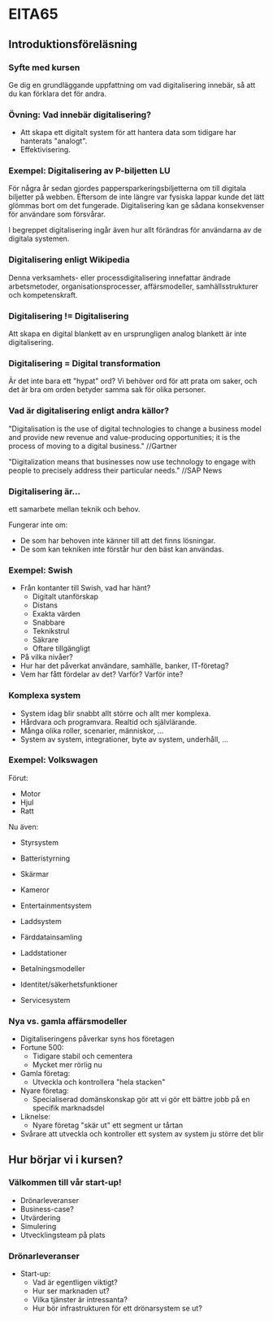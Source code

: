# EITA65

## Introduktionsföreläsning

### Syfte med kursen

Ge dig en grundläggande uppfattning om vad digitalisering innebär, så att du kan förklara det för andra.

### Övning: Vad innebär digitalisering?

- Att skapa ett digitalt system för att hantera data som tidigare har hanterats "analogt".
- Effektivisering.

### Exempel: Digitalisering av P-biljetten LU

För några år sedan gjordes pappersparkeringsbiljetterna om till digitala biljetter på webben. Eftersom de inte längre var fysiska lappar kunde det lätt glömmas bort om det fungerade. Digitalisering kan ge sådana konsekvenser för användare som försvårar.

I begreppet digitalisering ingår även hur allt förändras för användarna av de digitala systemen.

### Digitalisering enligt Wikipedia

Denna verksamhets- eller processdigitalisering innefattar ändrade arbetsmetoder, organisationsprocesser, affärsmodeller, samhällsstrukturer och kompetenskraft.

### Digitalisering != Digitalisering

Att skapa en digital blankett av en ursprungligen analog blankett är inte digitalisering.

### Digitalisering = Digital transformation

Är det inte bara ett "hypat" ord?
Vi behöver ord för att prata om saker, och det är bra om orden betyder samma sak för olika personer.

### Vad är digitalisering enligt andra källor?

"Digitalisation is the use of digital technologies to change a business model and provide new revenue and value-producing opportunities; it is the process of moving to a digital business." //Gartner

"Digitalization means that businesses now use technology to engage with people to precisely address their particular needs." //SAP News

### Digitalisering är...

ett samarbete mellan teknik och behov.

Fungerar inte om:

- De som har behoven inte känner till att det finns lösningar.
- De som kan tekniken inte förstår hur den bäst kan användas.

### Exempel: Swish

- Från kontanter till Swish, vad har hänt?
  - Digitalt utanförskap
  - Distans
  - Exakta värden
  - Snabbare
  - Teknikstrul
  - Säkrare
  - Oftare tillgängligt
- På vilka nivåer?
- Hur har det påverkat användare, samhälle, banker, IT-företag?
- Vem har fått fördelar av det? Varför? Varför inte?

### Komplexa system

- System idag blir snabbt allt större och allt mer komplexa.
- Hårdvara och programvara. Realtid och självlärande.
- Många olika roller, scenarier, människor, ...
- System av system, integrationer, byte av system, underhåll, ...

### Exempel: Volkswagen

Förut:

- Motor
- Hjul
- Ratt

Nu även:

- Styrsystem
- Batteristyrning
- Skärmar
- Kameror
- Entertainmentsystem
- Laddsystem
- Färddatainsamling

- Laddstationer
- Betalningsmodeller
- Identitet/säkerhetsfunktioner
- Servicesystem

### Nya vs. gamla affärsmodeller

- Digitaliseringens påverkar syns hos företagen
- Fortune 500:
  - Tidigare stabil och cementera
  - Mycket mer rörlig nu
- Gamla företag:
  - Utveckla och kontrollera "hela stacken"
- Nyare företag:
  - Specialiserad domänskonskap gör att vi gör ett bättre jobb på en specifik marknadsdel
- Liknelse:
  - Nyare företag "skär ut" ett segment ur tårtan
- Svårare att utveckla och kontroller ett system av system ju större det blir

## Hur börjar vi i kursen?

### Välkommen till vår start-up!

- Drönarleveranser
- Business-case?
- Utvärdering
- Simulering
- Utvecklingsteam på plats

### Drönarleveranser

- Start-up:
  - Vad är egentligen viktigt?
  - Hur ser marknaden ut?
  - Vilka tjänster är intressanta?
  - Hur bör infrastrukturen för ett drönarsystem se ut?
